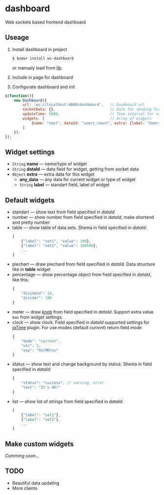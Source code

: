 # dashboard
Web sockets based frontend dashboard

## Useage

1. Install dashboard in project
    ``` bash
    $ boewr install ws-dashboard
    ```
    or manualy load from [lib](./lib/).

2. Include in page for dashboard

3. Configurate dashboard and init
``` js
$(function(){
    new Dashboard({
        url: 'ws://localhost:4000/dashboard',   // Dashboard url
        socketData: {},                         // Data for sending for request dashboard data
        updateTime: 5000,                       // Time interval for sending message in socket (for socketData)
        widgets: [                              // Array of widgets
            {name: "text", dataId: "users_count", extra: {label: "Users count"}} // Widgets settings
        ]
    });
});
```

## Widget settings

* `String` **name** — name/type of widget
* `String` **dataId** — data field for widget, getting from socket data
* `Object` **extra** — extra data for this widget
    * **any_data** — any data for current widget or type of widget
    * `String` **label** — standart field, label of widget

## Default widgets
* standart — show text from field specified in *dataId*
* number — show number from field specified in *dataId*, make shortend and pretty number
* table — show table of data sets. Shema in field specified in *dataId*:
    ``` js
    [
        {"label": "set1", "value": 100},
        {"label": "set2", "value": 100500},
        ...
    ]
    ```
* piechart — draw piechard from field specified in *dataId*. Data structure like in **table** widget
* percentage — show percentage object from field specified in *dataId*, like this:
    ``` js
    {
        "dividend": 10,
        "divider": 100
    }
    ```
* meter — draw [knob](http://anthonyterrien.com/knob/) from field specified in *dataId*. Support extra value `max` from widget settings.
* clock — show clock. Field specified in *dataId* supported settings for [jqTime](https://github.com/nim579/jqTime) plugin. For use modes (default *current*) return field *mode*
    ``` js
    {
        "mode": "current",
        "utc": 1,
        "exp": "hh/MM/ss"
    }
    ```
* status — show text and change background by status. Shema in field specified in *dataId*:
    ``` js
    {
        "status": "success", // warning, error
        "text": "It's OK!"
    }
    ```
* list — show list of strings from field specified in *dataId*:
    ``` js
    [
        {"label": "set1"},
        {"label": "set2"},
        ...
    ]

## Make custom widgets
*Comming soon...*


## TODO
* Beautiful data updating
* More clients
